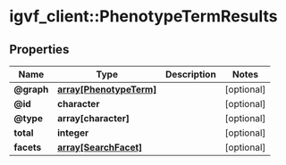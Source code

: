 # igvf_client::PhenotypeTermResults


## Properties
Name | Type | Description | Notes
------------ | ------------- | ------------- | -------------
**@graph** | [**array[PhenotypeTerm]**](PhenotypeTerm.md) |  | [optional] 
**@id** | **character** |  | [optional] 
**@type** | **array[character]** |  | [optional] 
**total** | **integer** |  | [optional] 
**facets** | [**array[SearchFacet]**](SearchFacet.md) |  | [optional] 


